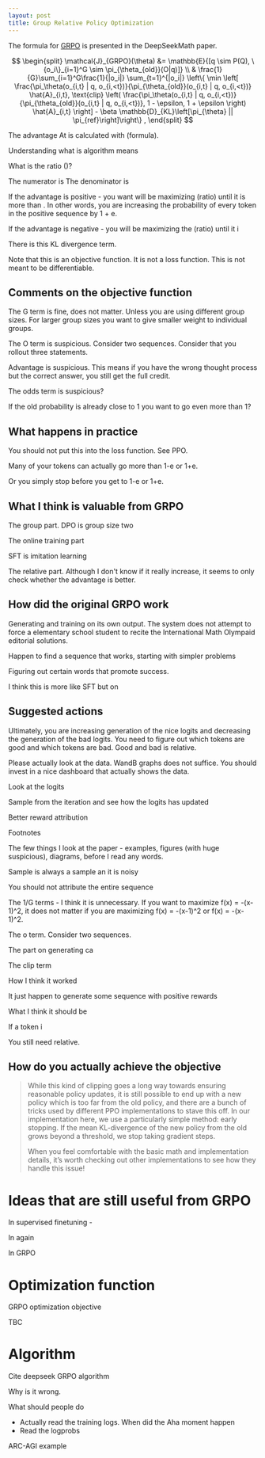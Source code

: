 ```yaml
---
layout: post
title: Group Relative Policy Optimization
---
```

The formula for [GRPO](https://arxiv.org/abs/2402.03300) is presented in the DeepSeekMath paper.

$$
\begin{split}
    \mathcal{J}_{GRPO}(\theta) &= \mathbb{E}{[q \sim P(Q), \{o_i\}_{i=1}^G \sim \pi_{\theta_{old}}(O|q)]}  \\
    & \frac{1}{G}\sum_{i=1}^G\frac{1}{|o_i|} \sum_{t=1}^{|o_i|} \left\{ \min \left[ \frac{\pi_\theta(o_{i,t} | q, o_{i,<t})}{\pi_{\theta_{old}}(o_{i,t} | q, o_{i,<t})} \hat{A}_{i,t}, \text{clip} \left( \frac{\pi_\theta(o_{i,t} | q, o_{i,<t})}{\pi_{\theta_{old}}(o_{i,t} | q, o_{i,<t})}, 1 - \epsilon, 1 + \epsilon \right)  \hat{A}_{i,t} \right] - \beta \mathbb{D}_{KL}\left[\pi_{\theta} || \pi_{ref}\right]\right\} ,
\end{split}
$$

The advantage At is calculated with (formula).

Understanding what is algorithm means

What is the ratio ()?

The numerator is 
The denominator is 

If the advantage is positive - you want will be maximizing (ratio) until it is more than . In other words, you are increasing the probability of every token in the positive sequence by 1 + e. 

If the advantage is negative - you will be maximizing the (ratio) until it i

There is this KL divergence term.

Note that this is an objective function. It is not a loss function. This is not meant to be differentiable.




## Comments on the objective function

The G term is fine, does not matter. Unless you are using different group sizes. For larger group sizes you want to give smaller weight to individual groups.

The O term is suspicious. Consider two sequences. Consider that you rollout three statements.

Advantage is suspicious. This means if you have the wrong thought process but the correct answer, you still get the full credit.

The odds term is suspicious?

If the old probability is already close to 1 you want to go even more than 1?





## What happens in practice

You should not put this into the loss function. See PPO.


Many of your tokens can actually go more than 1-e or 1+e. 

Or you simply stop before you get to 1-e or 1+e.




## What I think is valuable from GRPO

The group part. DPO is group size two

The online training part

SFT is imitation learning

The relative part. Although I don't know if it really increase, it seems to only check whether the advantage is better.




## How did the original GRPO work

Generating and training on its own output. The system does not attempt to force a elementary school student to recite the International Math Olympaid editorial solutions.

Happen to find a sequence that works, starting with simpler problems

Figuring out certain words that promote success.

I think this is more like SFT but on 



## Suggested actions

Ultimately, you are increasing generation of the nice logits and decreasing the generation of the bad logits. You need to figure out which tokens are good and which tokens are bad. Good and bad is relative.

Please actually look at the data. WandB graphs does not suffice. You should invest in a nice dashboard that actually shows the data.

Look at the logits

Sample from the iteration and see how the logits has updated

Better reward attribution




Footnotes

The few things I look at the paper - examples, figures (with huge suspicious), diagrams, before I read any words. 






Sample is always a sample an it is noisy

You should not attribute the entire sequence


The 1/G terms - I think it is unnecessary. If you want to maximize f(x) = -(x-1)^2,  it does not matter if you are maximizing f(x) = -(x-1)^2 or f(x) = -(x-1)^2.

The o term.
Consider two sequences.


The part on generating ca



The clip term


How I think it worked

It just happen to generate some sequence with positive rewards


What I think it should be

If a token i

You still need relative.





## How do you actually achieve the objective


> While this kind of clipping goes a long way towards ensuring reasonable policy updates, it is still possible to end up with a new policy which is too far from the old policy, and there are a bunch of tricks used by different PPO implementations to stave this off. In our implementation here, we use a particularly simple method: early stopping. If the mean KL-divergence of the new policy from the old grows beyond a threshold, we stop taking gradient steps.
> 
> When you feel comfortable with the basic math and implementation details, it’s worth checking out other implementations to see how they handle this issue!





# Ideas that are still useful from GRPO

In supervised finetuning -

In again

In GRPO



# Optimization function

GRPO optimization objective

TBC



# Algorithm




Cite deepseek GRPO algorithm


Why is it wrong.


What should people do

- Actually read the training logs. When did the Aha moment happen
- Read the logprobs


ARC-AGI example



